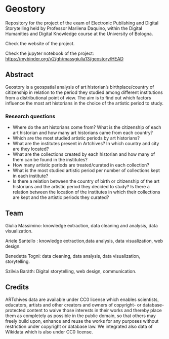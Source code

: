 # Geostory
Repository for the project of the exam of  Electronic Publishing and Digital Storytelling held by Professor Marilena Daquino, within the Digital Humanities and Digital Knowledge course at the University of Bologna.

Check the website<link al sito> of the project.

Check the jupyter notebook of the project: <https://mybinder.org/v2/gh/massgiulia13/geostory/HEAD>
## Abstract
Geostory is a geospatial analysis of art historian’s birthplace/country of citizenship in relation to the period they studied among different institutions from a distributional point of view. The aim is to find out which factors influence the most art historians in the choice of the artistic period to study. 

### Research questions
- Where do the art historians come from? What is the citizenship of each art historian and how many art historians came from each country?
- Which are the most studied artistic periods by art historians?
- What are the institutes present in Artchives? In which country and city are they located?
- What are the collections created by each historian and how many of them can be found in the institutes? 
- How many artistic periods are treated/curated in each collection?
- What is the most studied artistic period per number of collections kept in each institute? 
- Is there a relation between the country of birth or citizenship of the art historians and the artistic period they decided to study? Is there a relation between the location of the institutes in which their collections are kept and the artistic periods they curated?


## Team
Giulia Massimino: knowledge extraction, data cleaning and analysis, data visualization.

Ariele Santello : knowledge extraction,data analysis, data visualization, web design.

Benedetta Togni: data cleaning, data analysis, data visualization, storytelling.

Szilvia Baràth: Digital storytelling, web design, communication.
   
## Credits
ARTchives data are available under CC0 license which enables scientists, educators, artists and other creators and owners of copyright- or database-protected content to waive those interests in their works and thereby place them as completely as possible in the public domain, so that others may freely build upon, enhance and reuse the works for any purposes without restriction under copyright or database law. We integrated also data of Wikidata which is also under CC0 license.
